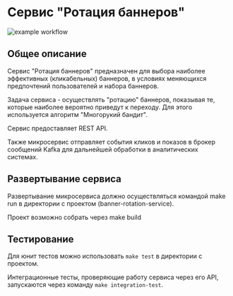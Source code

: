 # Cервис "Ротация баннеров"

![example workflow](https://github.com/yuriiwanchev/banner-rotation-service/actions/workflows/project_ci.yaml/lint/badge.svg)

## Общее описание

Сервис "Ротация баннеров" предназначен для выбора наиболее эффективных (кликабельных) баннеров, в условиях меняющихся предпочтений пользователей и набора баннеров.

Задача сервиса - осуществлять "ротацию" баннеров, показывая те, которые наиболее вероятно приведут к переходу. Для этого используется алгоритм "Многорукий бандит".

Сервис предоставляет REST API.

Также микросервис отправляет события кликов и показов в брокер сообщений Kafka для дальнейшей обработки в аналитических системах.

## Развертывание сервиса

Развертывание микросервиса должно осуществляться командой make run в директории с проектом (banner-rotation-service).

Проект возможно собрать через make build

## Тестирование

Для юнит тестов можно использовать `make test` в директории с проектом.

Интеграционные тесты, проверяющие работу сервиса через его API, запускаются через команду `make integration-test`.
